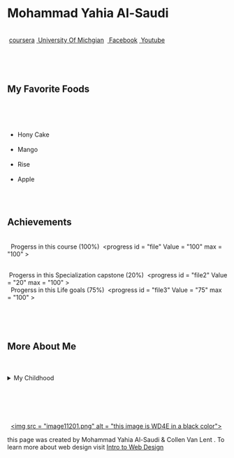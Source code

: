 ‎<!DOCTYPE html>‎
‎<html lang="en">‎
‎<head>‎
‎<title>Final Project</title>‎
‎<h1> Mohammad Yahia Al-Saudi </h1>‎
‎</head> ‎
‎<body>‎
‎<nav>‎
‎<a href=" http:// www.coursera.org ">coursera</a>‎
‎<a href = " http://www.umich.edu" > University Of Michgian</a> ‎
‎<a href = " http://www.facebook.com"> Facebook</a>‎
‎<a href = "http://www.youtube.com"> Youtube</a>‎

‎</nav>‎
‎‎
‎<h2> My Favorite Foods</h2>‎
‎<p> <ul>‎	
‎<li> Hony Cake</li>‎
	‎<li>Mango</li>‎
	‎<li>Rise</li>‎
	‎<li>Apple</li>‎
‎</ul> </p>‎
‎
‎<h2>  Achievements   </h2>‎
‎<div>‎
‎<label for ="file"> Progerss in this course (100%) </label>‎
‎<progress id = ‎‏"‏file‏"‏‎  Value = "100" max = "100" > </progress>‎</br>‎

‎<label for ="file2"> Progerss in this Specialization capstone (20%) </label>‎
‎<progress id = ‎‏"‏file2‎‏"‏‎  Value = "20" max = "100" > </progress>‎</br>‎
‎<label for ="file3"> Progerss in this Life goals (75%) </label>‎
‎<progress id = ‎‏"‏file3‎‏"‏‎  Value = "75" max = "100" > </progress>‎

‎</div>‎
‎<h2> More About Me</h2>‎  
‎<details>‎
‎<summary>My Childhood</summary>‎
‎<p>‎
I don't have much to say, I grew up in Syria, and then came the war.</br> I stopped learning, ‎‎but I am here in Coursera, I am very glad and lucky that the Syrian Youth Assembly  agreed to ‎‎include me in its scholarship</p>‎
‎</details>‎
	
‎</body>‎

‎<footer>‎
‎ <a href ="http://www.intro-webdesign.com/images/newlogo.png"><img src = ‎‎‎"image11201.png" alt = "this image is WD4E in a black color"></a>‎
‎<p> this page was created by Mohammad Yahia Al-Saudi & Collen Van Lent . To learn ‎more about web design visit <a href =" http://www.intro-webdesign.com."> Intro to ‎Web Design</a>‎
‎</footer>‎
‎</html>‎
